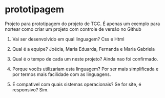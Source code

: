 # prototipagem
Projeto para prototipagem do projeto de TCC. É apenas um exemplo para nortear como criar um projeto com controle de versão no Github

1) Vai ser desenvolvido em qual linguagem?
Css e Html

2) Qual é a equipe?
Joécia, Maria Eduarda, Fernanda e Maria Gabriela

3) Qual é o tempo de cada um neste projeto?
Ainda nao foi confirmado.

4) Porque vocês utilizariam esta linguagem?
Por ser mais simplificada e por termos mais facilidade com as linguagens.

5) É compativel com quais sistemas operacionais? Se for site, é responsivo?
Sim.

